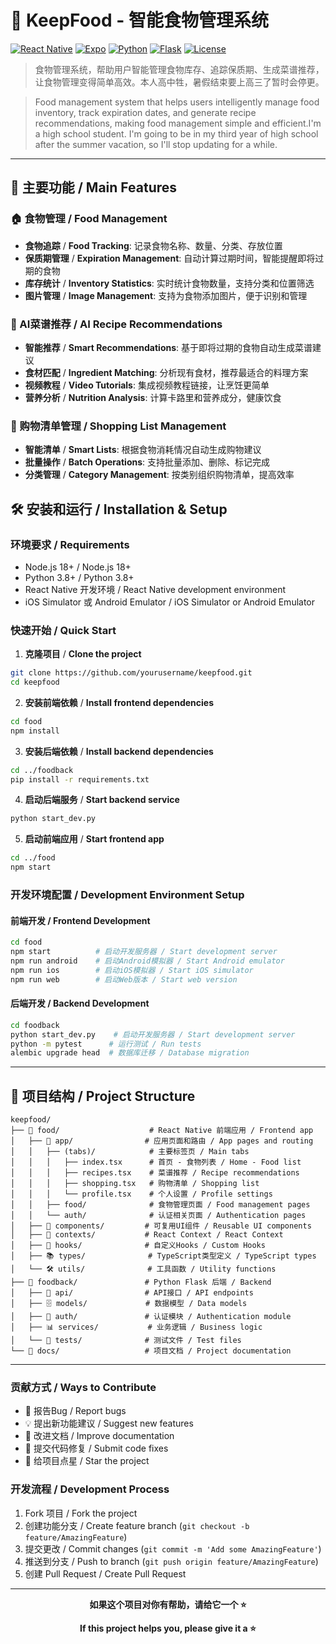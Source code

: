 # 🍎 KeepFood - 智能食物管理系统

[![React Native](https://img.shields.io/badge/React%20Native-0.79.5-blue.svg)](https://reactnative.dev/)
[![Expo](https://img.shields.io/badge/Expo-53.0.20-black.svg)](https://expo.dev/)
[![Python](https://img.shields.io/badge/Python-3.8+-green.svg)](https://www.python.org/)
[![Flask](https://img.shields.io/badge/Flask-2.0+-red.svg)](https://flask.palletsprojects.com/)
[![License](https://img.shields.io/badge/License-MIT-yellow.svg)](LICENSE)

> 食物管理系统，帮助用户智能管理食物库存、追踪保质期、生成菜谱推荐，让食物管理变得简单高效。本人高中牲，暑假结束要上高三了暂时会停更。

> Food management system that helps users intelligently manage food inventory, track expiration dates, and generate recipe recommendations, making food management simple and efficient.I'm a high school student. I'm going to be in my third year of high school after the summer vacation, so I'll stop updating for a while.

---

## 🌟 主要功能 / Main Features

### 🏠 食物管理 / Food Management
- **食物追踪** / **Food Tracking**: 记录食物名称、数量、分类、存放位置
- **保质期管理** / **Expiration Management**: 自动计算过期时间，智能提醒即将过期的食物
- **库存统计** / **Inventory Statistics**: 实时统计食物数量，支持分类和位置筛选
- **图片管理** / **Image Management**: 支持为食物添加图片，便于识别和管理

### 🍳 AI菜谱推荐 / AI Recipe Recommendations
- **智能推荐** / **Smart Recommendations**: 基于即将过期的食物自动生成菜谱建议
- **食材匹配** / **Ingredient Matching**: 分析现有食材，推荐最适合的料理方案
- **视频教程** / **Video Tutorials**: 集成视频教程链接，让烹饪更简单
- **营养分析** / **Nutrition Analysis**: 计算卡路里和营养成分，健康饮食

### 🛒 购物清单管理 / Shopping List Management
- **智能清单** / **Smart Lists**: 根据食物消耗情况自动生成购物建议
- **批量操作** / **Batch Operations**: 支持批量添加、删除、标记完成
- **分类管理** / **Category Management**: 按类别组织购物清单，提高效率


## 🛠️ 安装和运行 / Installation & Setup

### 环境要求 / Requirements
- Node.js 18+ / Node.js 18+
- Python 3.8+ / Python 3.8+
- React Native 开发环境 / React Native development environment
- iOS Simulator 或 Android Emulator / iOS Simulator or Android Emulator

### 快速开始 / Quick Start

1. **克隆项目** / **Clone the project**
```bash
git clone https://github.com/yourusername/keepfood.git
cd keepfood
```

2. **安装前端依赖** / **Install frontend dependencies**
```bash
cd food
npm install
```

3. **安装后端依赖** / **Install backend dependencies**
```bash
cd ../foodback
pip install -r requirements.txt
```

4. **启动后端服务** / **Start backend service**
```bash
python start_dev.py
```

5. **启动前端应用** / **Start frontend app**
```bash
cd ../food
npm start
```

### 开发环境配置 / Development Environment Setup

#### 前端开发 / Frontend Development
```bash
cd food
npm start          # 启动开发服务器 / Start development server
npm run android    # 启动Android模拟器 / Start Android emulator
npm run ios        # 启动iOS模拟器 / Start iOS simulator
npm run web        # 启动Web版本 / Start web version
```

#### 后端开发 / Backend Development
```bash
cd foodback
python start_dev.py    # 启动开发服务器 / Start development server
python -m pytest      # 运行测试 / Run tests
alembic upgrade head  # 数据库迁移 / Database migration
```

---

## 📁 项目结构 / Project Structure

```
keepfood/
├── 📱 food/                    # React Native 前端应用 / Frontend app
│   ├── 🎯 app/                # 应用页面和路由 / App pages and routing
│   │   ├── (tabs)/            # 主要标签页 / Main tabs
│   │   │   ├── index.tsx      # 首页 - 食物列表 / Home - Food list
│   │   │   ├── recipes.tsx    # 菜谱推荐 / Recipe recommendations
│   │   │   ├── shopping.tsx   # 购物清单 / Shopping list
│   │   │   └── profile.tsx    # 个人设置 / Profile settings
│   │   ├── food/              # 食物管理页面 / Food management pages
│   │   └── auth/              # 认证相关页面 / Authentication pages
│   ├── 🧩 components/         # 可复用UI组件 / Reusable UI components
│   ├── 🎨 contexts/           # React Context / React Context
│   ├── 🔧 hooks/              # 自定义Hooks / Custom Hooks
│   ├── 📚 types/              # TypeScript类型定义 / TypeScript types
│   └── 🛠️ utils/              # 工具函数 / Utility functions
├── 🐍 foodback/               # Python Flask 后端 / Backend
│   ├── 🚀 api/                # API接口 / API endpoints
│   ├── 🗄️ models/             # 数据模型 / Data models
│   ├── 🔐 auth/               # 认证模块 / Authentication module
│   ├── 📊 services/           # 业务逻辑 / Business logic
│   └── 🧪 tests/              # 测试文件 / Test files
└── 📖 docs/                   # 项目文档 / Project documentation
```

---

### 贡献方式 / Ways to Contribute
- 🐛 报告Bug / Report bugs
- 💡 提出新功能建议 / Suggest new features
- 📝 改进文档 / Improve documentation
- 🔧 提交代码修复 / Submit code fixes
- 🌟 给项目点星 / Star the project

### 开发流程 / Development Process
1. Fork 项目 / Fork the project
2. 创建功能分支 / Create feature branch (`git checkout -b feature/AmazingFeature`)
3. 提交更改 / Commit changes (`git commit -m 'Add some AmazingFeature'`)
4. 推送到分支 / Push to branch (`git push origin feature/AmazingFeature`)
5. 创建 Pull Request / Create Pull Request



---

<div align="center">

**如果这个项目对你有帮助，请给它一个 ⭐️**

**If this project helps you, please give it a ⭐️**

</div>
